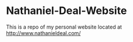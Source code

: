 Nathaniel-Deal-Website
======================

This is a repo of my personal website located at <http://www.nathanieldeal.com/>
